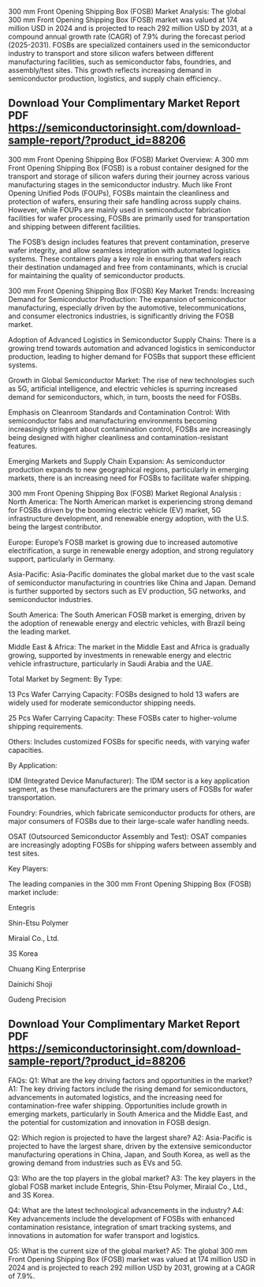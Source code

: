 300 mm Front Opening Shipping Box (FOSB) Market Analysis:
The global 300 mm Front Opening Shipping Box (FOSB) market was valued at 174 million USD in 2024 and is projected to reach 292 million USD by 2031, at a compound annual growth rate (CAGR) of 7.9% during the forecast period (2025-2031). FOSBs are specialized containers used in the semiconductor industry to transport and store silicon wafers between different manufacturing facilities, such as semiconductor fabs, foundries, and assembly/test sites. This growth reflects increasing demand in semiconductor production, logistics, and supply chain efficiency..


## Download Your Complimentary Market  Report PDF https://semiconductorinsight.com/download-sample-report/?product_id=88206 

300 mm Front Opening Shipping Box (FOSB) Market Overview:
A 300 mm Front Opening Shipping Box (FOSB) is a robust container designed for the transport and storage of silicon wafers during their journey across various manufacturing stages in the semiconductor industry. Much like Front Opening Unified Pods (FOUPs), FOSBs maintain the cleanliness and protection of wafers, ensuring their safe handling across supply chains. However, while FOUPs are mainly used in semiconductor fabrication facilities for wafer processing, FOSBs are primarily used for transportation and shipping between different facilities.

The FOSB’s design includes features that prevent contamination, preserve wafer integrity, and allow seamless integration with automated logistics systems. These containers play a key role in ensuring that wafers reach their destination undamaged and free from contaminants, which is crucial for maintaining the quality of semiconductor products.


300 mm Front Opening Shipping Box (FOSB) Key Market Trends:
Increasing Demand for Semiconductor Production: The expansion of semiconductor manufacturing, especially driven by the automotive, telecommunications, and consumer electronics industries, is significantly driving the FOSB market.

Adoption of Advanced Logistics in Semiconductor Supply Chains: There is a growing trend towards automation and advanced logistics in semiconductor production, leading to higher demand for FOSBs that support these efficient systems.

Growth in Global Semiconductor Market: The rise of new technologies such as 5G, artificial intelligence, and electric vehicles is spurring increased demand for semiconductors, which, in turn, boosts the need for FOSBs.

Emphasis on Cleanroom Standards and Contamination Control: With semiconductor fabs and manufacturing environments becoming increasingly stringent about contamination control, FOSBs are increasingly being designed with higher cleanliness and contamination-resistant features.

Emerging Markets and Supply Chain Expansion: As semiconductor production expands to new geographical regions, particularly in emerging markets, there is an increasing need for FOSBs to facilitate wafer shipping.


300 mm Front Opening Shipping Box (FOSB) Market Regional Analysis :
North America: The North American market is experiencing strong demand for FOSBs driven by the booming electric vehicle (EV) market, 5G infrastructure development, and renewable energy adoption, with the U.S. being the largest contributor.

Europe: Europe’s FOSB market is growing due to increased automotive electrification, a surge in renewable energy adoption, and strong regulatory support, particularly in Germany.

Asia-Pacific: Asia-Pacific dominates the global market due to the vast scale of semiconductor manufacturing in countries like China and Japan. Demand is further supported by sectors such as EV production, 5G networks, and semiconductor industries.

South America: The South American FOSB market is emerging, driven by the adoption of renewable energy and electric vehicles, with Brazil being the leading market.

Middle East & Africa: The market in the Middle East and Africa is gradually growing, supported by investments in renewable energy and electric vehicle infrastructure, particularly in Saudi Arabia and the UAE.


Total Market by Segment:
By Type:

13 Pcs Wafer Carrying Capacity: FOSBs designed to hold 13 wafers are widely used for moderate semiconductor shipping needs.

25 Pcs Wafer Carrying Capacity: These FOSBs cater to higher-volume shipping requirements.

Others: Includes customized FOSBs for specific needs, with varying wafer capacities.

By Application:

IDM (Integrated Device Manufacturer): The IDM sector is a key application segment, as these manufacturers are the primary users of FOSBs for wafer transportation.

Foundry: Foundries, which fabricate semiconductor products for others, are major consumers of FOSBs due to their large-scale wafer handling needs.

OSAT (Outsourced Semiconductor Assembly and Test): OSAT companies are increasingly adopting FOSBs for shipping wafers between assembly and test sites.

Key Players:

The leading companies in the 300 mm Front Opening Shipping Box (FOSB) market include:

Entegris

Shin-Etsu Polymer

Miraial Co., Ltd.

3S Korea

Chuang King Enterprise

Dainichi Shoji

Gudeng Precision

## Download Your Complimentary Market  Report PDF https://semiconductorinsight.com/download-sample-report/?product_id=88206 

FAQs:
Q1: What are the key driving factors and opportunities in the market?
A1: The key driving factors include the rising demand for semiconductors, advancements in automated logistics, and the increasing need for contamination-free wafer shipping. Opportunities include growth in emerging markets, particularly in South America and the Middle East, and the potential for customization and innovation in FOSB design.


Q2: Which region is projected to have the largest share?
A2: Asia-Pacific is projected to have the largest share, driven by the extensive semiconductor manufacturing operations in China, Japan, and South Korea, as well as the growing demand from industries such as EVs and 5G.


Q3: Who are the top players in the global market?
A3: The key players in the global FOSB market include Entegris, Shin-Etsu Polymer, Miraial Co., Ltd., and 3S Korea.


Q4: What are the latest technological advancements in the industry?
A4: Key advancements include the development of FOSBs with enhanced contamination resistance, integration of smart tracking systems, and innovations in automation for wafer transport and logistics.


Q5: What is the current size of the global market?
A5: The global 300 mm Front Opening Shipping Box (FOSB) market was valued at 174 million USD in 2024 and is projected to reach 292 million USD by 2031, growing at a CAGR of 7.9%.

